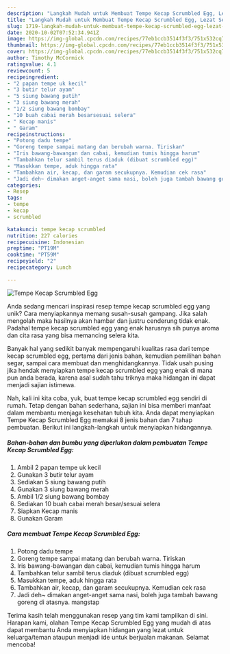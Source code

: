 ```yaml
---
description: "Langkah Mudah untuk Membuat Tempe Kecap Scrumbled Egg, Lezat Sekali"
title: "Langkah Mudah untuk Membuat Tempe Kecap Scrumbled Egg, Lezat Sekali"
slug: 1719-langkah-mudah-untuk-membuat-tempe-kecap-scrumbled-egg-lezat-sekali
date: 2020-10-02T07:52:34.941Z
image: https://img-global.cpcdn.com/recipes/77eb1ccb3514f3f3/751x532cq70/tempe-kecap-scrumbled-egg-foto-resep-utama.jpg
thumbnail: https://img-global.cpcdn.com/recipes/77eb1ccb3514f3f3/751x532cq70/tempe-kecap-scrumbled-egg-foto-resep-utama.jpg
cover: https://img-global.cpcdn.com/recipes/77eb1ccb3514f3f3/751x532cq70/tempe-kecap-scrumbled-egg-foto-resep-utama.jpg
author: Timothy McCormick
ratingvalue: 4.1
reviewcount: 5
recipeingredient:
- "2 papan tempe uk kecil"
- "3 butir telur ayam"
- "5 siung bawang putih"
- "3 siung bawang merah"
- "1/2 siung bawang bombay"
- "10 buah cabai merah besarsesuai selera"
- " Kecap manis"
- " Garam"
recipeinstructions:
- "Potong dadu tempe"
- "Goreng tempe sampai matang dan berubah warna. Tiriskan"
- "Iris bawang-bawangan dan cabai, kemudian tumis hingga harum"
- "Tambahkan telur sambil terus diaduk (dibuat scrumbled egg)"
- "Masukkan tempe, aduk hingga rata"
- "Tambahkan air, kecap, dan garam secukupnya. Kemudian cek rasa"
- "Jadi deh~ dimakan anget-anget sama nasi, boleh juga tambah bawang goreng di atasnya. mangstap"
categories:
- Resep
tags:
- tempe
- kecap
- scrumbled

katakunci: tempe kecap scrumbled 
nutrition: 227 calories
recipecuisine: Indonesian
preptime: "PT19M"
cooktime: "PT59M"
recipeyield: "2"
recipecategory: Lunch

---
```



![Tempe Kecap Scrumbled Egg](https://img-global.cpcdn.com/recipes/77eb1ccb3514f3f3/751x532cq70/tempe-kecap-scrumbled-egg-foto-resep-utama.jpg)

Anda sedang mencari inspirasi resep tempe kecap scrumbled egg yang unik? Cara menyiapkannya memang susah-susah gampang. Jika salah mengolah maka hasilnya akan hambar dan justru cenderung tidak enak. Padahal tempe kecap scrumbled egg yang enak harusnya sih punya aroma dan cita rasa yang bisa memancing selera kita.

Banyak hal yang sedikit banyak mempengaruhi kualitas rasa dari tempe kecap scrumbled egg, pertama dari jenis bahan, kemudian pemilihan bahan segar, sampai cara membuat dan menghidangkannya. Tidak usah pusing jika hendak menyiapkan tempe kecap scrumbled egg yang enak di mana pun anda berada, karena asal sudah tahu triknya maka hidangan ini dapat menjadi sajian istimewa.




Nah, kali ini kita coba, yuk, buat tempe kecap scrumbled egg sendiri di rumah. Tetap dengan bahan sederhana, sajian ini bisa memberi manfaat dalam membantu menjaga kesehatan tubuh kita. Anda dapat menyiapkan Tempe Kecap Scrumbled Egg memakai 8 jenis bahan dan 7 tahap pembuatan. Berikut ini langkah-langkah untuk menyiapkan hidangannya.

<!--inarticleads1-->

##### Bahan-bahan dan bumbu yang diperlukan dalam pembuatan Tempe Kecap Scrumbled Egg:

1. Ambil 2 papan tempe uk kecil
1. Gunakan 3 butir telur ayam
1. Sediakan 5 siung bawang putih
1. Gunakan 3 siung bawang merah
1. Ambil 1/2 siung bawang bombay
1. Sediakan 10 buah cabai merah besar/sesuai selera
1. Siapkan  Kecap manis
1. Gunakan  Garam




<!--inarticleads2-->

##### Cara membuat Tempe Kecap Scrumbled Egg:

1. Potong dadu tempe
1. Goreng tempe sampai matang dan berubah warna. Tiriskan
1. Iris bawang-bawangan dan cabai, kemudian tumis hingga harum
1. Tambahkan telur sambil terus diaduk (dibuat scrumbled egg)
1. Masukkan tempe, aduk hingga rata
1. Tambahkan air, kecap, dan garam secukupnya. Kemudian cek rasa
1. Jadi deh~ dimakan anget-anget sama nasi, boleh juga tambah bawang goreng di atasnya. mangstap




Terima kasih telah menggunakan resep yang tim kami tampilkan di sini. Harapan kami, olahan Tempe Kecap Scrumbled Egg yang mudah di atas dapat membantu Anda menyiapkan hidangan yang lezat untuk keluarga/teman ataupun menjadi ide untuk berjualan makanan. Selamat mencoba!
